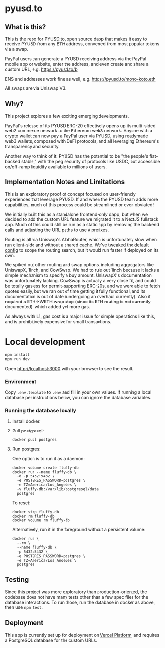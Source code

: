 # pyusd.to

## What is this?

This is the repo for PYUSD.to, open source dapp that makes it easy to receive PYUSD from any ETH address, converted from most popular tokens via a swap.

PayPal users can generate a PYUSD receiving address via the PayPal mobile app or website, enter the address, and even create and share a custom URL, e.g. https://pyusd.to/b

ENS and addresses work fine as well, e.g. https://pyusd.to/mono-koto.eth

All swaps are via Uniswap V3.

## Why?

This project explores a few exciting emerging developments.

PayPal's release of its PYUSD ERC-20 effectively opens up its multi-sided web2 commerce network to the Ethereum web3 network. Anyone with a crypto wallet can now pay a PayPal user via PYUSD, using readymade web3 wallets, composed with DeFi protocols, and all leveraging Ethereum's transparency and security.

Another way to think of it: PYUSD has the potential to be "the people's fiat-backed stable," with the peg security of protocols like USDC, but accessible on/off-ramp liquidity available to millions of users.

## Implementation Notes and Limitations

This is an exploratory proof of concept focused on user-friendly experiences that leverage PYUSD. If and when the PYUSD team adds more capabilities, much of this process could be streamlined or even obviated!

We initially built this as a standalone frontend-only dapp, but when we decided to add the custom URL feature we migrated it to a NextJS fullstack app. Much of this could still be run as a static app by removing the backend calls and adjusting the URL paths to use `#` prefixes.

Routing is all via Uniswap's AlphaRouter, which is unfortunately slow when run client-side and without a shared cache. We've [tweaked the default config](src/lib/uniswap.ts) to scope the routing search, but it would run faster if deployed on its own.

We spiked out other routing and swap options, including aggregators like UniswapX, 1Inch, and CowSwap. We had to rule out 1inch because it lacks a simple mechanism to specify a buy amount. UniswapX's documentation was unfortunately lacking. CowSwap is actually a very close fit, and could be totally gasless for permit-supporting ERC-20s, and we were able to fetch quotes easily, but we ran out of time getting it fully functional, and its documentation is out of date (undergoing an overhaul currently). Also it required a ETH->WETH wrap step (since its ETH routing is not currently documented), which added yet more gas.

As always with L1, gas cost is a major issue for simple operations like this, and is prohibitively expensive for small transactions.

# Local development

```bash
npm install
npm run dev
```

Open [http://localhost:3000](http://localhost:3000) with your browser to see the result.

### Environment

Copy `.env.template` to `.env` and fill in your own values. If running a local database per instructions below, you can ignore the database variables.

### Running the database locally

1. Install docker.

2. Pull postgresql:

   ```
   docker pull postgres
   ```

3. Run postgres:

   One option is to run it as a daemon:

   ```
   docker volume create fluffy-db
   docker run --name fluffy-db \
     -d -p 5432:5432 \
     -e POSTGRES_PASSWORD=postgres \
     -e TZ=America/Los_Angeles \
     -v fluffy-db:/var/lib/postgresql/data
     postgres
   ```

   To reset:

   ```
   docker stop fluffy-db
   docker rm fluffy-db
   docker volume rm fluffy-db
   ```

   Alternatively, run it in the foreground without a persistent volume:

   ```
   docker run \
     --rm \
     --name fluffy-db \
     -p 5432:5432 \
     -e POSTGRES_PASSWORD=postgres \
     -e TZ=America/Los_Angeles \
     postgres
   ```

## Testing

Since this project was more exploratory than production-oriented, the codebase does not have many tests other than a few spec files for the database interactions. To run those, run the database in docker as above, then use `npm test`.

## Deployment

This app is currently set up for deployment on [Vercel Platform](https://vercel.com/), and requires a PostgreSQL database for the custom URLs.
